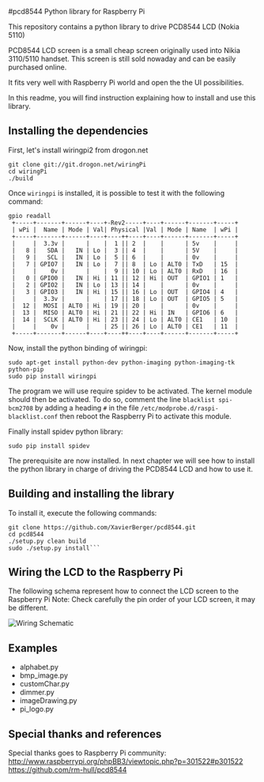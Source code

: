#pcd8544 Python library for Raspberry Pi


This repository contains a python library to drive PCD8544 LCD (Nokia 5110)

PCD8544 LCD screen is a small cheap screen originally used into Nikia 3110/5110 handset. This screen is still sold nowaday and can be easily purchased online.

It fits very well with Raspberry Pi world and open the the UI possibilities.

In this readme, you will find instruction explaining how to install and use this library.

## Installing the dependencies

First, let's install wiringpi2 from drogon.net

    git clone git://git.drogon.net/wiringPi
    cd wiringPi
    ./build

Once `wiringpi` is installed, it is possible to test it with the following command:

    gpio readall
     +-----+-------+------+----+-Rev2-----+----+------+-------+-----+
     | wPi |  Name | Mode | Val| Physical |Val | Mode | Name  | wPi |
     +-----+-------+------+----+----++----+----+------+-------+-----+
     |     |  3.3v |      |    |  1 || 2  |    |      | 5v    |     |
     |   8 |   SDA |   IN | Lo |  3 || 4  |    |      | 5V    |     |
     |   9 |   SCL |   IN | Lo |  5 || 6  |    |      | 0v    |     |
     |   7 | GPIO7 |   IN | Lo |  7 || 8  | Lo | ALT0 | TxD   | 15  |
     |     |    0v |      |    |  9 || 10 | Lo | ALT0 | RxD   | 16  |
     |   0 | GPIO0 |   IN | Hi | 11 || 12 | Hi | OUT  | GPIO1 | 1   |
     |   2 | GPIO2 |   IN | Lo | 13 || 14 |    |      | 0v    |     |
     |   3 | GPIO3 |   IN | Hi | 15 || 16 | Lo | OUT  | GPIO4 | 4   |
     |     |  3.3v |      |    | 17 || 18 | Lo | OUT  | GPIO5 | 5   |
     |  12 |  MOSI | ALT0 | Hi | 19 || 20 |    |      | 0v    |     |
     |  13 |  MISO | ALT0 | Hi | 21 || 22 | Hi | IN   | GPIO6 | 6   |
     |  14 |  SCLK | ALT0 | Hi | 23 || 24 | Lo | ALT0 | CE1   | 10  |
     |     |    0v |      |    | 25 || 26 | Lo | ALT0 | CE1   | 11  |
     +-----+-------+------+----+----++----+----+------+-------+-----+
Now, install the python binding of wiringpi:

    sudo apt-get install python-dev python-imaging python-imaging-tk python-pip
    sudo pip install wiringpi

The program we will use require spidev to be activated. The kernel module should then be activated.
To do so, comment the line `blacklist spi-bcm2708` by adding a heading `#` in the file `/etc/modprobe.d/raspi-blacklist.conf` then reboot the Raspberry Pi to activate this module.

Finally install spidev python library:

    sudo pip install spidev

The prerequisite are now installed. In next chapter we will see how to install the python library in charge of driving the PCD8544 LCD and how to use it.

## Building and installing the library

To install it, execute the following commands:

    git clone https://github.com/XavierBerger/pcd8544.git
    cd pcd8544
    ./setup.py clean build 
    sudo ./setup.py install```


## Wiring the LCD to the Raspberry Pi

The following schema represent how to connect the LCD screen to the Raspberry Pi
Note: Check carefully the pin order of your LCD screen, it may be different.

![Wiring Schematic](https://raw.github.com/XavierBerger/pcd8544/master/doc/PCB8544wiring.png)

## Examples

 * alphabet.py 
 * bmp_image.py  
 * customChar.py  
 * dimmer.py  
 * imageDrawing.py  
 * pi_logo.py 

## Special thanks and references

Special thanks goes to Raspberry Pi community:
http://www.raspberrypi.org/phpBB3/viewtopic.php?p=301522#p301522
https://github.com/rm-hull/pcd8544 


